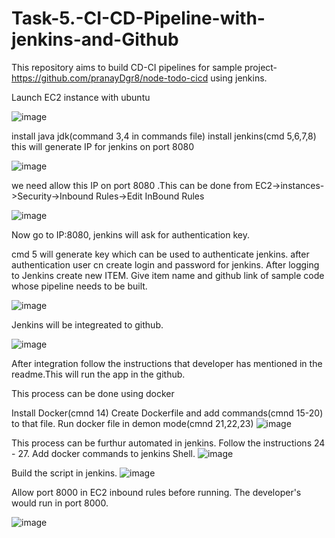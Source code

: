 # Task-5.-CI-CD-Pipeline-with-jenkins-and-Github
This repository aims to build CD-CI pipelines for sample project- 
https://github.com/pranayDgr8/node-todo-cicd
using jenkins.

Launch EC2 instance with ubuntu

![image](https://user-images.githubusercontent.com/63444224/228719870-2613d205-11f9-4023-8d98-dd76872a9c8a.png)



install java jdk(command 3,4 in commands file)
install jenkins(cmd 5,6,7,8)
this will generate IP for jenkins on port 8080

![image](https://user-images.githubusercontent.com/63444224/228721640-32ece974-8e02-4ab4-abf8-51653f03d8b3.png)








we need allow this IP on port 8080 .This can be done from EC2->instances->Security->Inbound Rules->Edit InBound Rules

![image](https://user-images.githubusercontent.com/63444224/228722092-2c48d8a7-6cc2-451d-83bd-5a83723de2b0.png)






Now go to IP:8080, jenkins will ask for authentication key.

cmd 5 will generate key which can be used to authenticate jenkins.
after authentication user cn create login and password for jenkins.
After logging to Jenkins create new ITEM.
Give item name and github link of sample code whose pipeline needs to be built.




![image](https://user-images.githubusercontent.com/63444224/228722586-903ae5b0-18cd-461c-ae65-a13d113fbabf.png)




Jenkins will be integreated to github.

![image](https://user-images.githubusercontent.com/63444224/228722741-ca4507ed-da20-49c0-853b-c131cfd25749.png)


After integration follow the instructions that developer has mentioned in the readme.This will run the app in the github.


This process can be done using docker 

Install Docker(cmnd 14)
Create Dockerfile and add commands(cmnd 15-20) to that file.
Run docker file in demon mode(cmnd 21,22,23)
![image](https://user-images.githubusercontent.com/63444224/228724086-86166b89-694f-4600-a47a-f08c719c0676.png)

This process can be furthur automated in jenkins.
Follow the instructions 24 - 27.
Add docker commands to jenkins Shell.
![image](https://user-images.githubusercontent.com/63444224/228726483-80213ee0-73a5-4cc3-bf72-5cadd32cb35d.png)

Build the script in jenkins.
![image](https://user-images.githubusercontent.com/63444224/228726654-d20628c1-1551-4c92-aa18-5e3dcaae687e.png)


Allow port 8000 in EC2 inbound rules before running.
The developer's would run in port 8000.

![image](https://user-images.githubusercontent.com/63444224/228726951-373d7556-f67a-4946-ab05-999f494e28ec.png)

